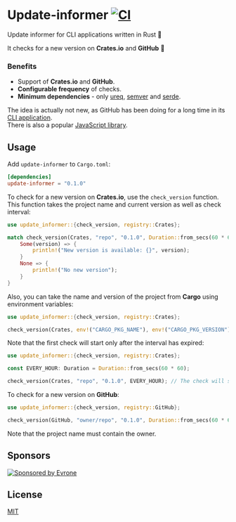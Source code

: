 # Update-informer [![CI](https://github.com/mgrachev/update-informer/workflows/CI/badge.svg)](https://github.com/mgrachev/update-informer/actions)

Update informer for CLI applications written in Rust 🦀

It checks for a new version on **Crates.io** and **GitHub** 🚀

### Benefits
* Support of **Crates.io** and **GitHub**.
* **Configurable frequency** of checks.
* **Minimum dependencies** - only [ureq](https://github.com/algesten/ureq), [semver](https://github.com/dtolnay/semver) and [serde](https://github.com/serde-rs/serde).

The idea is actually not new, as GitHub has been doing for a long time in its [CLI application](https://cli.github.com).<br>
There is also a popular [JavaScript library](https://github.com/yeoman/update-notifier).

## Usage

Add `update-informer` to `Cargo.toml`:

```toml
[dependencies]
update-informer = "0.1.0"
```

To check for a new version on **Crates.io**, use the `check_version` function.<br>
This function takes the project name and current version as well as check interval:

```rust
use update_informer::{check_version, registry::Crates};

match check_version(Crates, "repo", "0.1.0", Duration::from_secs(60 * 60 * 24))? {
    Some(version) => {
        println!("New version is available: {}", version);
    }
    None => {
        println!("No new version");
    }
}
```

Also, you can take the name and version of the project from **Cargo** using environment variables:

```rust
use update_informer::{check_version, registry::Crates};

check_version(Crates, env!("CARGO_PKG_NAME"), env!("CARGO_PKG_VERSION"), Duration::from_secs(60 * 60 * 24));
```

Note that the first check will start only after the interval has expired:

```rust
use update_informer::{check_version, registry::Crates};

const EVERY_HOUR: Duration = Duration::from_secs(60 * 60);

check_version(Crates, "repo", "0.1.0", EVERY_HOUR); // The check will start only after an hour
```

To check for a new version on **GitHub**:

```rust
use update_informer::{check_version, registry::GitHub};

check_version(GitHub, "owner/repo", "0.1.0", Duration::from_secs(60 * 60 * 24));
```

Note that the project name must contain the owner.

## Sponsors

<p>
  <a href="https://evrone.com/?utm_source=github&utm_campaign=update-informer">
    <img src="https://www.mgrachev.com/assets/static/sponsored_by_evrone.svg?sanitize=true"
      alt="Sponsored by Evrone">
  </a>
</p>

## License

[MIT](https://choosealicense.com/licenses/mit)
